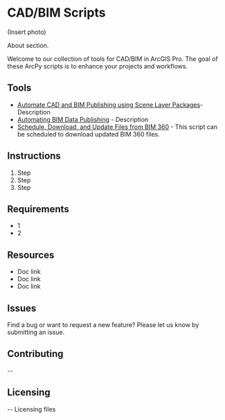 # CAD/BIM Scripts
(Insert photo)

About section.

Welcome to our collection of tools for CAD/BIM in ArcGIS Pro. The goal of these ArcPy scripts is to enhance your projects and workflows. 

## Tools
- [Automate CAD and BIM Publishing using Scene Layer Packages](Tools/Automate%20CAD%20and%20BIM%20Publishing%20using%20Scene%20Layer%20Packages)- Description
- [Automating BIM Data Publishing](Tools/Automating%20BIM%20Data%20Publishing) - Description
- [Schedule, Download, and Update Files from BIM 360](Tools/Schedule,%20Download,%20and%20Update%20Files%20from%20BIM%20360) - This script can be scheduled to download updated BIM 360 files.

## Instructions
1. Step
2. Step
3. Step

## Requirements
- 1
- 2

## Resources
- Doc link
- Doc link
- Doc link


## Issues
Find a bug or want to request a new feature? Please let us know by submitting an issue.

## Contributing
--

## Licensing
-- 
Licensing files

